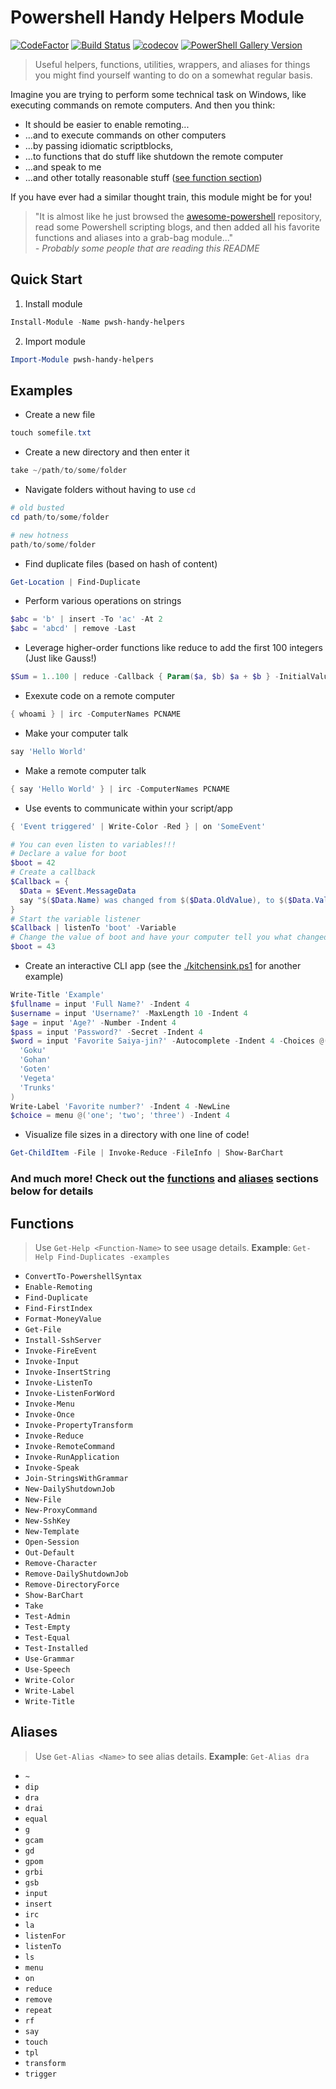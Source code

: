 Powershell Handy Helpers Module
===============================
[![CodeFactor](https://www.codefactor.io/repository/github/jhwohlgemuth/pwsh-handy-helpers/badge)](https://www.codefactor.io/repository/github/jhwohlgemuth/pwsh-handy-helpers)
[![Build Status](https://travis-ci.com/jhwohlgemuth/pwsh-handy-helpers.svg?branch=master)](https://travis-ci.com/jhwohlgemuth/pwsh-handy-helpers)
[![codecov](https://codecov.io/gh/jhwohlgemuth/pwsh-handy-helpers/branch/master/graph/badge.svg?token=3NMKOGN0Q8)](https://codecov.io/gh/jhwohlgemuth/pwsh-handy-helpers/)
[![PowerShell Gallery Version](https://img.shields.io/powershellgallery/v/pwsh-handy-helpers)](https://www.powershellgallery.com/packages/pwsh-handy-helpers)
> Useful helpers, functions, utilities, wrappers, and aliases for things you might find yourself wanting to do on a somewhat regular basis.

Imagine you are trying to perform some technical task on Windows, like executing commands on remote computers. And then you think:
- It should be easier to enable remoting...
- ...and to execute commands on other computers
- ...by passing idiomatic scriptblocks,
- ...to functions that do stuff like shutdown the remote computer
- ...and speak to me
- ...and other totally reasonable stuff ([see function section](#Functions))

If you have ever had a similar thought train, this module might be for you!

> "It is almost like he just browsed the [awesome-powershell](https://github.com/janikvonrotz/awesome-powershell) repository, read some Powershell scripting blogs, and then added all his favorite functions and aliases into a grab-bag module..."  
*- Probably some people that are reading this README*


Quick Start
-----------

1. Install module
```powershell
Install-Module -Name pwsh-handy-helpers
```

2. Import module
```powershell
Import-Module pwsh-handy-helpers
```

Examples
--------
- Create a new file
```powershell
touch somefile.txt
```
- Create a new directory and then enter it
```powershell
take ~/path/to/some/folder
```
- Navigate folders without having to use `cd`
```powershell
# old busted
cd path/to/some/folder

# new hotness
path/to/some/folder
```
- Find duplicate files (based on hash of content)
```powershell
Get-Location | Find-Duplicate
```
- Perform various operations on strings
```powershell
$abc = 'b' | insert -To 'ac' -At 2
$abc = 'abcd' | remove -Last
```
- Leverage higher-order functions like reduce to add the first 100 integers (Just like Gauss!)
```powershell
$Sum = 1..100 | reduce -Callback { Param($a, $b) $a + $b } -InitialValue 0
```
- Exexute code on a remote computer
```powershell
{ whoami } | irc -ComputerNames PCNAME
```
- Make your computer talk
```powershell
say 'Hello World'
```
- Make a remote computer talk
```powershell
{ say 'Hello World' } | irc -ComputerNames PCNAME
```
- Use events to communicate within your script/app
```powershell
{ 'Event triggered' | Write-Color -Red } | on 'SomeEvent'

# You can even listen to variables!!!
# Declare a value for boot
$boot = 42
# Create a callback
$Callback = {
  $Data = $Event.MessageData
  say "$($Data.Name) was changed from $($Data.OldValue), to $($Data.Value)"
}
# Start the variable listener
$Callback | listenTo 'boot' -Variable
# Change the value of boot and have your computer tell you what changed
$boot = 43
```
- Create an interactive CLI app (see the [./kitchensink.ps1](./kitchensink.ps1) for another example)
```powershell
Write-Title 'Example'
$fullname = input 'Full Name?' -Indent 4
$username = input 'Username?' -MaxLength 10 -Indent 4
$age = input 'Age?' -Number -Indent 4
$pass = input 'Password?' -Secret -Indent 4
$word = input 'Favorite Saiya-jin?' -Autocomplete -Indent 4 -Choices @(
  'Goku'
  'Gohan'
  'Goten'
  'Vegeta'
  'Trunks'
)
Write-Label 'Favorite number?' -Indent 4 -NewLine
$choice = menu @('one'; 'two'; 'three') -Indent 4
```
- Visualize file sizes in a directory with one line of code!
```powershell
Get-ChildItem -File | Invoke-Reduce -FileInfo | Show-BarChart
```

### And much more! Check out the [functions](#Functions) and [aliases](#Aliases) sections below for details

Functions
---------
> Use `Get-Help <Function-Name>` to see usage details. **Example**: `Get-Help Find-Duplicates -examples`

- `ConvertTo-PowershellSyntax`
- `Enable-Remoting`
- `Find-Duplicate`
- `Find-FirstIndex`
- `Format-MoneyValue`
- `Get-File`
- `Install-SshServer`
- `Invoke-FireEvent`
- `Invoke-Input`
- `Invoke-InsertString`
- `Invoke-ListenTo`
- `Invoke-ListenForWord`
- `Invoke-Menu`
- `Invoke-Once`
- `Invoke-PropertyTransform`
- `Invoke-Reduce`
- `Invoke-RemoteCommand`
- `Invoke-RunApplication`
- `Invoke-Speak`
- `Join-StringsWithGrammar`
- `New-DailyShutdownJob`
- `New-File`
- `New-ProxyCommand`
- `New-SshKey`
- `New-Template`
- `Open-Session`
- `Out-Default`
- `Remove-Character`
- `Remove-DailyShutdownJob`
- `Remove-DirectoryForce`
- `Show-BarChart`
- `Take`
- `Test-Admin`
- `Test-Empty`
- `Test-Equal`
- `Test-Installed`
- `Use-Grammar`
- `Use-Speech`
- `Write-Color`
- `Write-Label`
- `Write-Title`

Aliases
-------
> Use `Get-Alias <Name>` to see alias details. **Example**: `Get-Alias dra`

- `~`
- `dip`
- `dra`
- `drai`
- `equal`
- `g`
- `gcam`
- `gd`
- `gpom`
- `grbi`
- `gsb`
- `input`
- `insert`
- `irc`
- `la`
- `listenFor`
- `listenTo`
- `ls`
- `menu`
- `on`
- `reduce`
- `remove`
- `repeat`
- `rf`
- `say`
- `touch`
- `tpl`
- `transform`
- `trigger`
